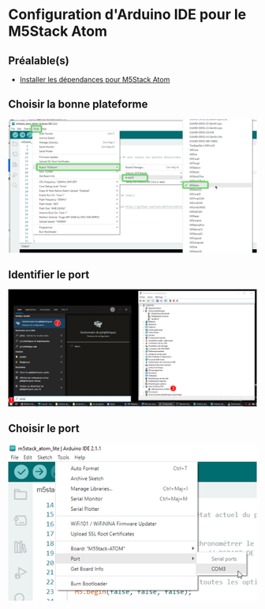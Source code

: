 # Configuration d'Arduino IDE pour le M5Stack Atom

## Préalable(s)

- [Installer les dépendances pour M5Stack Atom](m5stack/atom/installation.md)

## Choisir la bonne plateforme

![Configurer pour la bonne plateforme](configurer_plateforme.png)

## Identifier le port

![Identifier le bon port (le numéro de COM risque d'être différent)](trouver_port.svg)

## Choisir le port

![Configurer pour le bon port (le numéro de COM risque d'être différent)](configurer_port.png)


